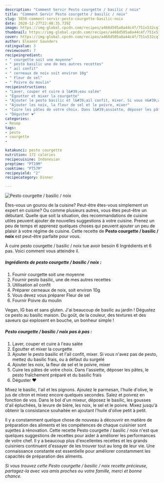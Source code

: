 ```yaml
---
description: "Comment Servir Pesto courgette / basilic / noix"
title: "Comment Servir Pesto courgette / basilic / noix"
slug: 3856-comment-servir-pesto-courgette-basilic-noix
date: 2020-12-27T22:48:35.739Z
image: https://img-global.cpcdn.com/recipes/a468d505a8a44c4f/751x532cq70/pesto-courgette-basilic-noix-photo-principale-de-la-recette.jpg
thumbnail: https://img-global.cpcdn.com/recipes/a468d505a8a44c4f/751x532cq70/pesto-courgette-basilic-noix-photo-principale-de-la-recette.jpg
cover: https://img-global.cpcdn.com/recipes/a468d505a8a44c4f/751x532cq70/pesto-courgette-basilic-noix-photo-principale-de-la-recette.jpg
author: Eleanor Saunders
ratingvalue: 3
reviewcount: 7
recipeingredient:
- " courgette soit une moyenne"
- " pesto basilic une de mes autres recettes"
- " ail confit"
- " cerneaux de noix soit environ 10g"
- " Fleur de sel"
- " Poivre du moulin"
recipeinstructions:
- "Laver, couper et cuire à l&#39;eau salée"
- "Égoutter et mixer la courgette"
- "Ajouter le pesto basilic et l&#39;ail confit, mixer. Si vous n&#39;avez pas de pesto, mettez du basilic frais, ou à défaut du surgelé"
- "Ajouter les noix, la fleur de sel et le poivre, mixer"
- "Cuire les pâtes de votre choix. Dans l&#39;assiette, déposer les pâtes, le pesto fraîchement préparé et du basilic frais"
- "Déguster ❤️"
categories:
- Resep
tags:
- pesto
- courgette
- 

katakunci: pesto courgette  
nutrition: 172 calories
recipecuisine: Indonesian
preptime: "PT19M"
cooktime: "PT57M"
recipeyield: "2"
recipecategory: Dinner

---
```



![Pesto courgette / basilic / noix](https://img-global.cpcdn.com/recipes/a468d505a8a44c4f/751x532cq70/pesto-courgette-basilic-noix-photo-principale-de-la-recette.jpg)

Êtes-vous un gourou de la cuisine? Peut-être êtes-vous simplement un expert en cuisine? Ou comme plusieurs autres, vous êtes peut-être un débutant. Quelle que soit la situation, des recommandations de cuisine utiles peuvent ajouter de nouvelles suggestions à votre cuisine. Prenez un peu de temps et apprenez quelques choses qui peuvent ajouter un peu de plaisir à votre régime de cuisine. Cette recette de <strong> Pesto courgette / basilic / noix </strong> est peut-être parfaite pour vous.

<!--inarticleads1-->

À cuire pesto courgette / basilic / noix tue avoir besoin 6 Ingrédients et 6 pas. Voici comment vous atteindre il.

##### Ingrédients de pesto courgette / basilic / noix :

1. Fournir  courgette soit une moyenne
1. Fournir  pesto basilic, une de mes autres recettes
1. Utilisation  ail confit
1. Préparer  cerneaux de noix, soit environ 10g
1. Vous devez vous préparer  Fleur de sel
1. Fournir  Poivre du moulin


Vegan, IG bas et sans gluten. J&#39;ai beaucoup de basilic au jardin ! Dégustez ce pesto au basilic maison. Du goût, de la couleur, des textures et des saveurs qui explosent en bouche, un bonheur simple ! 

<!--inarticleads2-->

##### Pesto courgette / basilic / noix pas à pas :

1. Laver, couper et cuire à l&#39;eau salée
1. Égoutter et mixer la courgette
1. Ajouter le pesto basilic et l&#39;ail confit, mixer. Si vous n&#39;avez pas de pesto, mettez du basilic frais, ou à défaut du surgelé
1. Ajouter les noix, la fleur de sel et le poivre, mixer
1. Cuire les pâtes de votre choix. Dans l&#39;assiette, déposer les pâtes, le pesto fraîchement préparé et du basilic frais
1. Déguster ❤️


Mixez le basilic, l&#39;ail et les pignons. Ajoutez le parmesan, l&#39;huile d&#39;olive, le jus de citron et mixez encore quelques secondes. Salez et poivrez en fonction de vos. Dans le bol d&#39;un mixeur, déposez le basilic, les gousses d&#39;ail épluchées, la levure de bière, les noix, le sel et le poivre. Mixez jusqu&#39;à obtenir la consistance souhaitée en ajoutant l&#39;huile d&#39;olive petit à petit. 

<!--inarticleads1-->

<p>
Il y a constamment quelque chose de nouveau à découvrir en matière de préparation des aliments et les compétences de chaque cuisinier sont sujettes à rénovation. Cette recette Pesto courgette / basilic / noix n'est que quelques suggestions de recettes pour aider à améliorer les performances de votre chef. Il y a beaucoup plus d'excellentes recettes et les grands cuisiniers continuent d'essayer de les trouver tout au long de leur vie. Une connaissance constante est essentielle pour améliorer constamment les capacités de préparation des aliments.
</p>

<p>
<i>Si vous trouvez cette Pesto courgette / basilic / noix recette précieuse, partagez-la avec vos amis proches ou votre famille, merci et bonne chance.</i>
</p>
